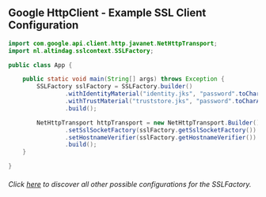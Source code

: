 ## Google HttpClient - Example SSL Client Configuration

```java
import com.google.api.client.http.javanet.NetHttpTransport;
import nl.altindag.sslcontext.SSLFactory;

public class App {

    public static void main(String[] args) throws Exception {
        SSLFactory sslFactory = SSLFactory.builder()
                .withIdentityMaterial("identity.jks", "password".toCharArray())
                .withTrustMaterial("truststore.jks", "password".toCharArray())
                .build();

        NetHttpTransport httpTransport = new NetHttpTransport.Builder()
                .setSslSocketFactory(sslFactory.getSslSocketFactory())
                .setHostnameVerifier(sslFactory.getHostnameVerifier())
                .build();
    }

}
```
###### Click [here](../usage.html) to discover all other possible configurations for the SSLFactory.